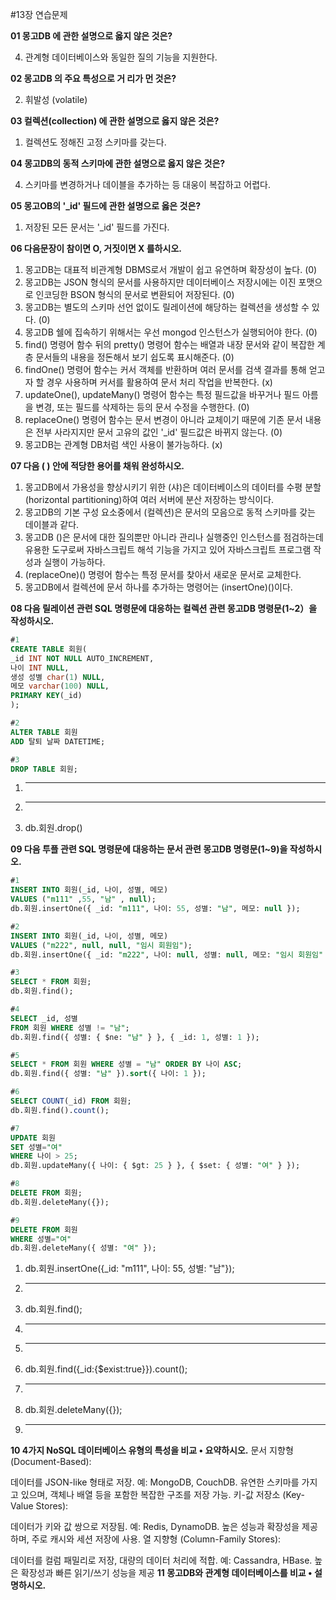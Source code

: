 #13장 연습문제

**01 몽고DB 에 관한 설명으로 옳지 않은 것은?**

4. 관계형 데이터베이스와 동일한 질의 기능을 지원한다.

**02 몽고DB 의 주요 특성으로 거 리가 먼 것은?**

2. 휘발성 (volatile)

**03 컬렉션(collection) 에 관한 설명으로 옳지 않은 것은?**

1. 컬렉션도 정해진 고정 스키마를 갖는다.

**04 몽고DB의 동적 스키마에 관한 설명으로 옳지 않은 것은?**

4. 스키마를 변경하거나 데이블을 추가하는 등 대웅이 복잡하고 어렵다.

**05 몽고OB의 '_id' 필드에 관한 설명으로 옳은 것은?**

1. 저장된 모든 문서는 '_id' 필드를 가진다.

**06 다음문장이 참이면 O, 거짓이면 X 를하시오.**

1. 몽고DB는 대표적 비관계형 DBMS로서 개발이 쉽고 유연하며 확장성이 높다. (0)
2. 몽고DB는 JSON 형식의 문서를 사용하지만 데이터베이스 저장시에는 이진 포맷으로 인코딩한 BSON 형식의 문서로 변환되어 저장된다. (0)
3. 몽고DB는 별도의 스키마 선언 없이도 릴레이션에 해당하는 컬렉션을 생성할 수 있다. (0)
4. 몽고DB 쉘에 집속하기 위해서는 우선 mongod 인스턴스가 실행되어야 한다. (0)
5. find() 명령어 함수 뒤의 pretty() 명령어 함수는 배열과 내장 문서와 같이 복잡한 계층 문서들의 내용을 정돈해서 보기 쉽도록 표시해준다. (0)
6. findOne() 명령어 함수는 커서 객체를 반환하며 여러 문서를 검색 결과를 통해 얻고자 할 경우 사용하며 커서를 활용하여 문서 처리 작업을 반복한다. (x)
7. updateOne(), updateMany() 명령어 함수는 특정 필드값을 바꾸거나 필드 아름을 변경, 또는 필드를 삭제하는 등의 문서 수정을 수행한다. (0)
8. replaceOne() 명령어 함수는 문서 변경이 아니라 교체이기 때문에 기존 문서 내용은 전부 사라지지만 문서 고유의 값인 '_id' 필드값은 바뀌지 않는다. (0)
9. 몽고DB는 관계형 DB처럼 색인 사용이 불가능하다. (x)

**07 다음 ( ) 안에 적당한 용어를 채워 완성하시오.**

1. 몽고DB에서 가용성을 향상시키기 위한 (샤)은 데이터베이스의 데이터를 수평 분할(horizontal partitioning)하여 여러 서버에 분산 저장하는 방식이다.
2. 몽고DB의 기본 구성 요소중에서 (컬렉션)은 문서의 모음으로 동적 스키마를 갖는 데이블과 같다.
3. 몽고DB ()은 문서에 대한 질의뿐만 아니라 관리나 실행중인 인스턴스를 점검하는데 유용한 도구로써 자바스크립트 해석 기능을 가지고 있어 자바스크립트 프로그램 작성과 실행이 가능하다.
4. (replaceOne)() 명령어 함수는 특정 문서를 찾아서 새로운 문서로 교체한다.
5. 몽고DB에서 컬렉션에 문서 하나를 추가하는 명령어는 (insertOne)()이다.

**08 다음 릴레이션 관련 SQL 명령문에 대응하는 컬렉션 관련 몽고DB 명령문(1~2）을 작성하시오.**

```sql
#1
CREATE TABLE 회원(
_id INT NOT NULL AUTO_INCREMENT,
나이 INT NULL,
생성 성별 char(1) NULL,
메모 varchar(100) NULL,
PRIMARY KEY(_id)
);

#2
ALTER TABLE 회원
ADD 탈퇴 날짜 DATETIME;

#3
DROP TABLE 회원;
```

1. ___
2. ___
3. db.회원.drop()

**09 다음 투플 관련 SQL 명령문에 대응하는 문서 관련 몽고DB 명령문(1~9)을 작성하시오.**

```sql
#1
INSERT INTO 회원(_id, 나이, 성별, 메모)
VALUES ("m111" ,55, "남" , null);
db.회원.insertOne({ _id: "m111", 나이: 55, 성별: "남", 메모: null });

#2
INSERT INTO 회원(_id, 나이, 성별, 메모)
VALUES ("m222", null, null, "임시 회원임");
db.회원.insertOne({ _id: "m222", 나이: null, 성별: null, 메모: "임시 회원임" });

#3
SELECT * FROM 회원;
db.회원.find();

#4
SELECT _id, 성별
FROM 회원 WHERE 성별 != "남";
db.회원.find({ 성별: { $ne: "남" } }, { _id: 1, 성별: 1 });

#5
SELECT * FROM 회원 WHERE 성별 = "남" ORDER BY 나이 ASC;
db.회원.find({ 성별: "남" }).sort({ 나이: 1 });

#6
SELECT COUNT(_id) FROM 회원;
db.회원.find().count();

#7
UPDATE 회원
SET 성별="여"
WHERE 나이 > 25;
db.회원.updateMany({ 나이: { $gt: 25 } }, { $set: { 성별: "여" } });

#8
DELETE FROM 회원;
db.회원.deleteMany({});

#9
DELETE FROM 회원
WHERE 성별="여"
db.회원.deleteMany({ 성별: "여" });

```

1. db.회원.insertOne({_id: "m111", 나이: 55, 성별: "남"});
2. ___
3. db.회원.find();
4. ___
5. ___
6. db.회원.find({_id:{$exist:true}}).count();
7. ___
8. db.회원.deleteMany({});
9. ___

**10 4가지 NoSQL 데이터베이스 유형의 특성을 비교 • 요약하시오.**
문서 지향형 (Document-Based):

데이터를 JSON-like 형태로 저장.
예: MongoDB, CouchDB.
유연한 스키마를 가지고 있으며, 객체나 배열 등을 포함한 복잡한 구조를 저장 가능.
키-값 저장소 (Key-Value Stores):

데이터가 키와 값 쌍으로 저장됨.
예: Redis, DynamoDB.
높은 성능과 확장성을 제공하며, 주로 캐시와 세션 저장에 사용.
열 지향형 (Column-Family Stores):

데이터를 컬럼 패밀리로 저장, 대량의 데이터 처리에 적합.
예: Cassandra, HBase.
높은 확장성과 빠른 읽기/쓰기 성능을 제공
**11 몽고DB와 관계형 데이터베이스를 비교 • 설명하시오.**


